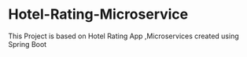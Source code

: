 # Hotel-Rating-Microservice
This Project is based on Hotel Rating App ,Microservices created using Spring Boot
